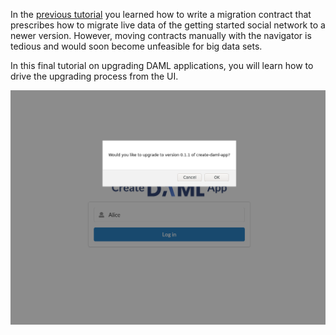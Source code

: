 In the [previous tutorial](https://daml.com/learn/upgrading/upgrading-daml-models) you learned how
to write a migration contract that prescribes how to migrate live data of the getting started social
network to a newer version. However, moving contracts manually with the navigator is tedious and
would soon become unfeasible for big data sets.

In this final tutorial on upgrading DAML applications, you will learn how to drive the upgrading
process from the UI.

![LoginAlert](assets/login_screen.png)
